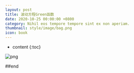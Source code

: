```yaml
---
layout: post
title: 波动方程Green函数
date: 2020-10-25 00:00:00 +0800
category: Nihil eos tempore tempore sint ex non aperiam.
thumbnail: style/image/bag.png
icon: book
---
```


* content
{:toc}

![png](\myPage\style\image\green.png)

##end














